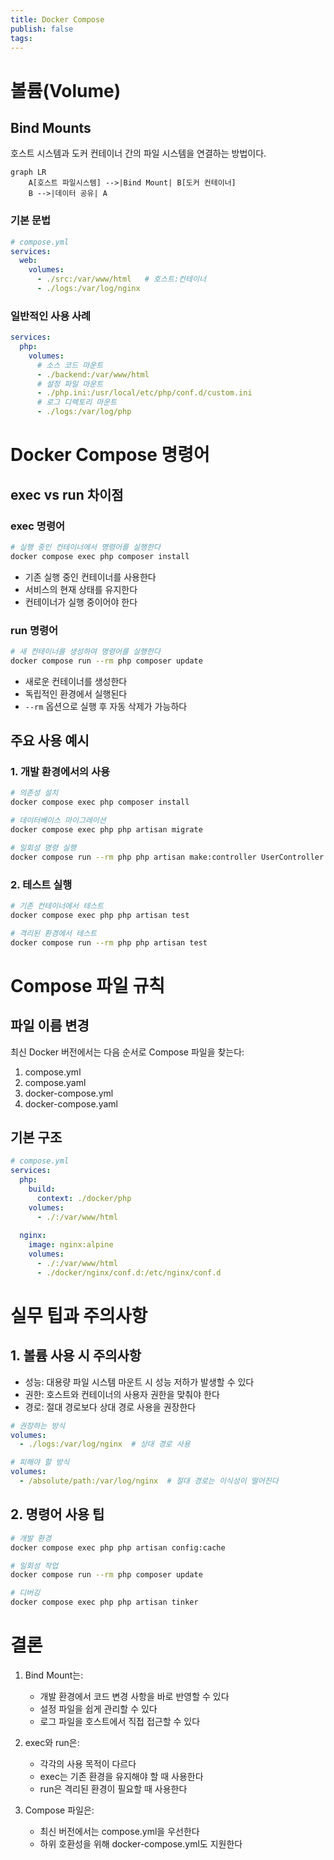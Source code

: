 ```yaml
---
title: Docker Compose
publish: false
tags:
---
```

# 볼륨(Volume)

## Bind Mounts
호스트 시스템과 도커 컨테이너 간의 파일 시스템을 연결하는 방법이다.

```mermaid
graph LR
    A[호스트 파일시스템] -->|Bind Mount| B[도커 컨테이너]
    B -->|데이터 공유| A
```

### 기본 문법
```yaml
# compose.yml
services:
  web:
    volumes:
      - ./src:/var/www/html   # 호스트:컨테이너
      - ./logs:/var/log/nginx
```

### 일반적인 사용 사례
```yaml
services:
  php:
    volumes:
      # 소스 코드 마운트
      - ./backend:/var/www/html
      # 설정 파일 마운트
      - ./php.ini:/usr/local/etc/php/conf.d/custom.ini
      # 로그 디렉토리 마운트
      - ./logs:/var/log/php
```

# Docker Compose 명령어

## exec vs run 차이점

### exec 명령어
```bash
# 실행 중인 컨테이너에서 명령어를 실행한다
docker compose exec php composer install
```
- 기존 실행 중인 컨테이너를 사용한다
- 서비스의 현재 상태를 유지한다
- 컨테이너가 실행 중이어야 한다

### run 명령어
```bash
# 새 컨테이너를 생성하여 명령어를 실행한다
docker compose run --rm php composer update
```
- 새로운 컨테이너를 생성한다
- 독립적인 환경에서 실행된다
- `--rm` 옵션으로 실행 후 자동 삭제가 가능하다

## 주요 사용 예시

### 1. 개발 환경에서의 사용
```bash
# 의존성 설치
docker compose exec php composer install

# 데이터베이스 마이그레이션
docker compose exec php php artisan migrate

# 일회성 명령 실행
docker compose run --rm php php artisan make:controller UserController
```

### 2. 테스트 실행
```bash
# 기존 컨테이너에서 테스트
docker compose exec php php artisan test

# 격리된 환경에서 테스트
docker compose run --rm php php artisan test
```

# Compose 파일 규칙

## 파일 이름 변경
최신 Docker 버전에서는 다음 순서로 Compose 파일을 찾는다:
1. compose.yml
2. compose.yaml
3. docker-compose.yml
4. docker-compose.yaml

## 기본 구조
```yaml
# compose.yml
services:
  php:
    build: 
      context: ./docker/php
    volumes:
      - ./:/var/www/html
    
  nginx:
    image: nginx:alpine
    volumes:
      - ./:/var/www/html
      - ./docker/nginx/conf.d:/etc/nginx/conf.d
```

# 실무 팁과 주의사항

## 1. 볼륨 사용 시 주의사항
- 성능: 대용량 파일 시스템 마운트 시 성능 저하가 발생할 수 있다
- 권한: 호스트와 컨테이너의 사용자 권한을 맞춰야 한다
- 경로: 절대 경로보다 상대 경로 사용을 권장한다

```yaml
# 권장하는 방식
volumes:
  - ./logs:/var/log/nginx  # 상대 경로 사용

# 피해야 할 방식
volumes:
  - /absolute/path:/var/log/nginx  # 절대 경로는 이식성이 떨어진다
```

## 2. 명령어 사용 팁
```bash
# 개발 환경
docker compose exec php php artisan config:cache

# 일회성 작업
docker compose run --rm php composer update

# 디버깅
docker compose exec php php artisan tinker
```

# 결론

1. Bind Mount는:
   - 개발 환경에서 코드 변경 사항을 바로 반영할 수 있다
   - 설정 파일을 쉽게 관리할 수 있다
   - 로그 파일을 호스트에서 직접 접근할 수 있다

2. exec와 run은:
   - 각각의 사용 목적이 다르다
   - exec는 기존 환경을 유지해야 할 때 사용한다
   - run은 격리된 환경이 필요할 때 사용한다

3. Compose 파일은:
   - 최신 버전에서는 compose.yml을 우선한다
   - 하위 호환성을 위해 docker-compose.yml도 지원한다
